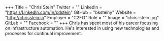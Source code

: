 +++
Title = "Chris Stein"
Twitter = ""
LinkedIn = "https://LinkedIn.com/in/cdstein"
GitHub = "bksteiny"
Website = "http://chrisstein.io"
Employer = "C2FO"
Role = ""
Image = "chris-stein.jpg"
GitLab = ""
Facebook = ""
+++
Chris has spent most of his career focusing on infrastructure automation. He&#39;s interested in using new technologies and processes for continual improvement.